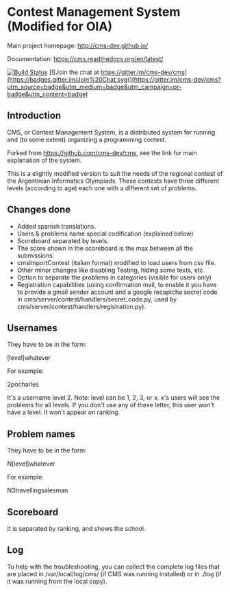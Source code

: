 Contest Management System (Modified for OIA)
=========================

Main project homepage: <http://cms-dev.github.io/>

Documentation: <https://cms.readthedocs.org/en/latest/>

[![Build Status](https://travis-ci.org/cms-dev/cms.svg?branch=master)](https://travis-ci.org/cms-dev/cms)
[![Join the chat at https://gitter.im/cms-dev/cms](https://badges.gitter.im/Join%20Chat.svg)](https://gitter.im/cms-dev/cms?utm_source=badge&utm_medium=badge&utm_campaign=pr-badge&utm_content=badge)

Introduction
------------

CMS, or Contest Management System, is a distributed system for running
and (to some extent) organizing a programming contest.

Forked from https://github.com/cms-dev/cms, see the link for main
explanation of the system.

This is a slightly modified version to suit the needs of the regional contest of the Argentinian Informatics Olympiads.
These contests have three different levels (according to age) each one with a different set of problems.


Changes done
------------

- Added spanish translations.
- Users & problems name special codification (explained below)
- Scoreboard separated by levels.
- The score shown in the scoreboard is the max between all the submissions.
- cmsImportContest (italian format) modified to load users from csv file.
- Other minor changes like disabling Testing, hiding some texts, etc.
- Option to separate the problems in categories (visible for users only)
- Registration capabilities (using confirmation mail, to enable it you have to provide a gmail sender account and a google recaptcha secret code in cms/server/contest/handlers/secret_code.py, used by cms/server/contest/handlers/registration.py).


Usernames
------------
They have to be in the form:

[level]whatever

For example:

2pocharles

It's a username level 2.
Note: level can be 1, 2, 3, or x. x's users will see the problems for all levels.
If you don't use any of these letter, this user won't have a level. It won't appear on ranking.


Problem names
------------
They have to be in the form:

N[level]whatever

For example:

N3travellingsalesman


Scoreboard
------------
It is separated by ranking, and shows the school.


Log
------------

To help with the troubleshooting, you can collect the complete log
files that are placed in /var/local/log/cms/ (if CMS was running
installed) or in ./log (if it was running from the local copy).



